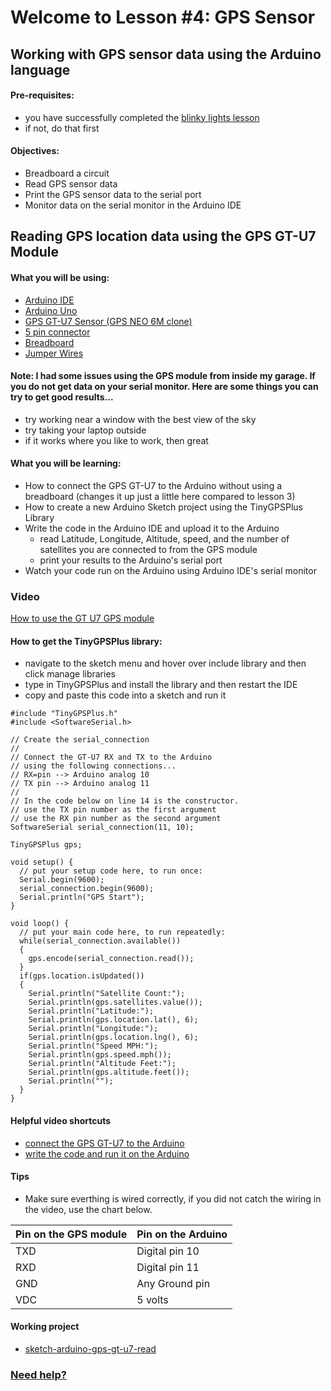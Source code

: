 # Welcome to Lesson #4: GPS Sensor

## Working with GPS sensor data using the Arduino language

#### Pre-requisites:
- you have successfully completed the [blinky lights lesson](https://github.com/StateFarm-STEM/pyinthesky/tree/main/lesson2#welcome-to-lesson-2)
- if not, do that first

#### Objectives:
- Breadboard a circuit
- Read GPS sensor data
- Print the GPS sensor data to the serial port
- Monitor data on the serial monitor in the Arduino IDE

## Reading GPS location data using the GPS GT-U7 Module

#### What you will be using:
- [Arduino IDE](https://github.com/StateFarm-STEM/pyinthesky/blob/main/lesson5/screenshots/arduino-ide.png)
- [Arduino Uno](https://github.com/StateFarm-STEM/pyinthesky/blob/main/lesson5/screenshots/arduino-uno-r3.png)
- [GPS GT-U7 Sensor (GPS NEO 6M clone)](https://github.com/StateFarm-STEM/pyinthesky/blob/lesson-3-continued/lesson4/screenshots/gps-gt-u7.png)
- [5 pin connector](https://raw.githubusercontent.com/StateFarm-STEM/pyinthesky/lesson-3-continued/lesson4/screenshots/2076789.webp)
- [Breadboard](https://github.com/StateFarm-STEM/pyinthesky/blob/main/lesson5/screenshots/breadboard.png)
- [Jumper Wires](https://github.com/StateFarm-STEM/pyinthesky/blob/lesson-3-continued/lesson4/screenshots/4635-02.jpg)

#### Note: I had some issues using the GPS module from inside my garage. If you do not get data on your serial monitor. Here are some things you can try to get good results...<br>
- try working near a window with the best view of the sky
- try taking your laptop outside
- if it works where you like to work, then great

#### What you will be learning:
- How to connect the GPS GT-U7 to the Arduino without using a breadboard (changes it up just a little here compared to lesson 3)
- How to create a new Arduino Sketch project using the TinyGPSPlus Library
- Write the code in the Arduino IDE and upload it to the Arduino
  - read Latitude, Longitude, Altitude, speed, and the number of satellites you are connected to from the GPS module
  - print your results to the Arduino's serial port
- Watch your code run on the Arduino using Arduino IDE's serial monitor

### Video
[How to use the GT U7 GPS module](https://youtu.be/7zw2ULu73DY)

#### How to get the TinyGPSPlus library:
- navigate to the sketch menu and hover over include library and then click manage libraries
- type in TinyGPSPlus and install the library and then restart the IDE
- copy and paste this code into a sketch and run it
``` 
#include "TinyGPSPlus.h"
#include <SoftwareSerial.h>

// Create the serial_connection
//
// Connect the GT-U7 RX and TX to the Arduino
// using the following connections...
// RX=pin --> Arduino analog 10
// TX pin --> Arduino analog 11
//
// In the code below on line 14 is the constructor.
// use the TX pin number as the first argument
// use the RX pin number as the second argument
SoftwareSerial serial_connection(11, 10);

TinyGPSPlus gps;

void setup() {
  // put your setup code here, to run once:
  Serial.begin(9600);
  serial_connection.begin(9600);
  Serial.println("GPS Start");
}

void loop() {
  // put your main code here, to run repeatedly:
  while(serial_connection.available())
  {
    gps.encode(serial_connection.read());
  }
  if(gps.location.isUpdated())
  {
    Serial.println("Satellite Count:");
    Serial.println(gps.satellites.value());
    Serial.println("Latitude:");
    Serial.println(gps.location.lat(), 6);
    Serial.println("Longitude:");
    Serial.println(gps.location.lng(), 6);
    Serial.println("Speed MPH:");
    Serial.println(gps.speed.mph());
    Serial.println("Altitude Feet:");
    Serial.println(gps.altitude.feet());
    Serial.println("");
  }
}
  ```


#### Helpful video shortcuts
- [connect the GPS GT-U7 to the Arduino](https://youtu.be/7zw2ULu73DY?t=54)
- [write the code and run it on the Arduino](https://youtu.be/7zw2ULu73DY?t=180)
#### Tips
- Make sure everthing is wired correctly, if you did not catch the wiring in the video, use the chart below.

**Pin on the GPS module** | **Pin on the Arduino**
--------------- | --------------- 
TXD   | Digital pin 10
RXD   | Digital pin 11
GND  | Any Ground pin 
VDC   | 5 volts
#### Working project
- [sketch-arduino-gps-gt-u7-read](https://github.com/StateFarm-STEM/pyinthesky/tree/main/my-workspace/sketch-arduino-gps-gt-u7-read)

### [Need help?](https://github.com/StateFarm-STEM/pyinthesky#need-some-help)

